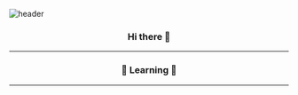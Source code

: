![header](https://capsule-render.vercel.app/api?type=Waving&color=gradient&height=300&section=header&text=Dev-Lab&fontSize=70)

<div align="center">
    <h3> Hi there 👋 </h3>
<hr>
    <h3> 🔭 Learning 🔭 </h3>
<hr>
<img src="https://img.shields.io/badge/JAVA-007396?style=for-the-badge&logo=java&logoColor=white“>
</div>
Here are some ideas to get you started:

- 🔭 I’m currently working on ...
- 🌱 I’m currently learning ...
- 👯 I’m looking to collaborate on ...
- 🤔 I’m looking for help with ...
- 💬 Ask me about ...
- 📫 How to reach me: ...
- 😄 Pronouns: ...
- ⚡ Fun fact: ...
-->
